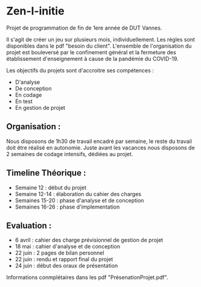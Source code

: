 # Zen-l-initie
Projet de programmation de fin de 1ere année de DUT Vannes.
	

Il s'agit de créer un jeu sur plusieurs mois, individuellement. Les règles sont disponibles dans le pdf "besoin du client". L'ensemble de l'organisation du projet est bouleversé par le confinement général et la fermeture des établissement d'enseignement à cause de la pandémie du COVID-19.


Les objectifs du projets sont d'accroitre ses compétences :
* D'analyse
* De conception
* En codage
* En test
* En gestion de projet

    
Organisation :
-
Nous disposons de 1h30 de travail encadré par semaine, le reste du travail doit être réalisé en autonomie.
Juste avant les vacances nous disposons de 2 semaines de codage intensifs, dédiées au projet.


Timeline Théorique :
-
* Semaine 12 : début du projet
* Semaine 12-14 : élaboration du cahier des charges
* Semaines 15-20 : phase d'analyse et de conception
* Semaines 16-26 : phase d'implementation   


Evaluation :
-
* 6 avril : cahier des charge prévisionnel de gestion de projet
* 18 mai : cahier d'analyse et de conception
* 22 juin : 2 pages de bilan personnel
* 22 juin : rendu et rapport final du projet
* 24 juin : début des oraux de présentation


Informations conmplétaires dans les pdf "PrésenationProjet.pdf".
